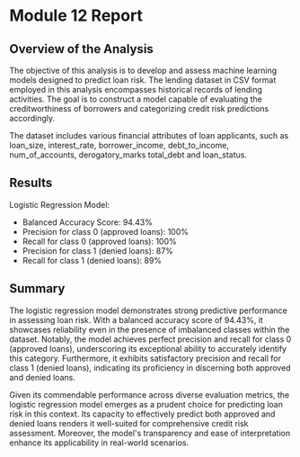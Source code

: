 # Module 12 Report

## Overview of the Analysis

The objective of this analysis is to develop and assess machine learning models designed to predict loan risk. The lending dataset in CSV format employed in this analysis encompasses historical records of lending activities. The goal is to construct a model capable of evaluating the creditworthiness of borrowers and categorizing credit risk predictions accordingly.

The dataset includes various financial attributes of loan applicants, such as loan_size, interest_rate, borrower_income, debt_to_income, num_of_accounts, derogatory_marks total_debt and loan_status.

## Results
Logistic Regression Model:
- Balanced Accuracy Score: 94.43%
- Precision for class 0 (approved loans): 100%
- Recall for class 0 (approved loans): 100%
- Precision for class 1 (denied loans): 87%
- Recall for class 1 (denied loans): 89%

## Summary
The logistic regression model demonstrates strong predictive performance in assessing loan risk. With a balanced accuracy score of 94.43%, it showcases reliability even in the presence of imbalanced classes within the dataset. Notably, the model achieves perfect precision and recall for class 0 (approved loans), underscoring its exceptional ability to accurately identify this category. Furthermore, it exhibits satisfactory precision and recall for class 1 (denied loans), indicating its proficiency in discerning both approved and denied loans.

Given its commendable performance across diverse evaluation metrics, the logistic regression model emerges as a prudent choice for predicting loan risk in this context. Its capacity to effectively predict both approved and denied loans renders it well-suited for comprehensive credit risk assessment. Moreover, the model's transparency and ease of interpretation enhance its applicability in real-world scenarios.
